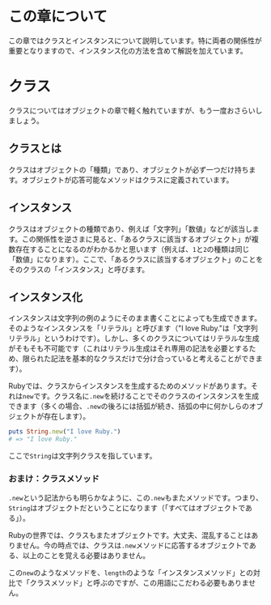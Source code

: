 # この章について

この章ではクラスとインスタンスについて説明しています。特に両者の関係性が重要となりますので、インスタンス化の方法を含めて解説を加えています。

# クラス

クラスについてはオブジェクトの章で軽く触れていますが、もう一度おさらいしましょう。

## クラスとは

クラスはオブジェクトの「種類」であり、オブジェクトが必ず一つだけ持ちます。オブジェクトが応答可能なメソッドはクラスに定義されています。

## インスタンス

クラスはオブジェクトの種類であり、例えば「文字列」「数値」などが該当します。この関係性を逆さまに見ると、「あるクラスに該当するオブジェクト」が複数存在することになるのがわかるかと思います（例えば、`1`と`2`の種類は同じ「数値」になります）。ここで、「あるクラスに該当するオブジェクト」のことをそのクラスの「インスタンス」と呼びます。

## インスタンス化

インスタンスは文字列の例のようにそのまま書くことによっても生成できます。そのようなインスタンスを「リテラル」と呼びます（"I love Ruby."は「文字列リテラル」というわけです）。しかし、多くのクラスについてはリテラルな生成がそもそも不可能です（これはリテラル生成はそれ専用の記法を必要とするため、限られた記法を基本的なクラスだけで分け合っていると考えることができます）。

Rubyでは、クラスからインスタンスを生成するためのメソッドがあります。それは`new`です。クラス名に`.new`を続けることでそのクラスのインスタンスを生成できます（多くの場合、`.new`の後ろには括弧が続き、括弧の中に何かしらのオブジェクトが存在します）。

```ruby
puts String.new("I love Ruby.")
# => "I love Ruby."
```

ここで`String`は文字列クラスを指しています。

### おまけ：クラスメソッド

`.new`という記法からも明らかなように、この`.new`もまたメソッドです。つまり、`String`はオブジェクトだということになります（「すべてはオブジェクトである」）。

Rubyの世界では、クラスもまたオブジェクトです。大丈夫、混乱することはありません。今の時点では、クラスは`.new`メソッドに応答するオブジェクトである、以上のことを覚える必要はありません。

この`new`のようなメソッドを、`length`のような「インスタンスメソッド」との対比で「クラスメソッド」と呼ぶのですが、この用語にこだわる必要もありません。
